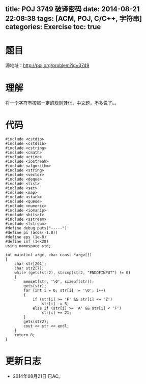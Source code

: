 title: POJ 3749 破译密码
date: 2014-08-21 22:08:38
tags: [ACM, POJ, C/C++, 字符串]
categories: Exercise
toc: true
---
# 题目
源地址：http://poj.org/problem?id=3749

# 理解
将一个字符串按照一定的规则转化，中文题，不多说了。。

<!-- more -->

# 代码
```
#include <cstdio>
#include <cstdlib>
#include <cstring>
#include <cmath>
#include <ctime>
#include <iostream>
#include <algorithm>
#include <string>
#include <vector>
#include <deque>
#include <list>
#include <set>
#include <map>
#include <stack>
#include <queue>
#include <numeric>
#include <iomanip>
#include <bitset>
#include <sstream>
#include <fstream>
#define debug puts("-----")
#define pi (acos(-1.0))
#define eps (1e-8)
#define inf (1<<28)
using namespace std;

int main(int argc, char const *argv[])
{
    char str[201];
    char str2[7];
    while (gets(str2), strcmp(str2, "ENDOFINPUT") != 0)
    {
        memset(str, '\0', sizeof(str));
        gets(str);
        for (int i = 0; str[i] != '\0'; i++)
        {
            if (str[i] >= 'F' && str[i] <= 'Z')
                str[i] -= 5;
            else if (str[i] >= 'A' && str[i] < 'F')
                str[i] += 21;
        }
        gets(str2);
        cout << str << endl;
    }
    return 0;
}
```

# 更新日志
- 2014年08月21日 已AC。